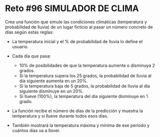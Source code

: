 # Reto #96 SIMULADOR DE CLIMA

Crea una función que simule las condiciones climáticas (temperatura y probabilidad de lluvia) de un lugar ficticio al pasar un número concreto de días según estas reglas:

- La temperatura inicial y el % de probabilidad de lluvia lo define el usuario.
- Cada día que pasa:

  - 10% de posibilidades de que la temperatura aumente o disminuya 2 grados.
  - Si la temperatura supera los 25 grados, la probabilidad de lluvia al día siguiente aumenta en un 20%.
  - Si la temperatura baja de 5 grados, la probabilidad de lluvia al día siguiente disminuye en un 20%.
  - Si llueve (100%), la temperatura del día siguiente disminuye en 1 grado.

- La función recibe el número de días de la predicción y muestra la temperatura y si llueve durante todos esos días.
- También mostrará la temperatura máxima y mínima de ese periodo y cuántos días va a llover.
